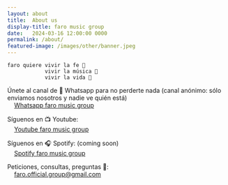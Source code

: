 ```yaml
---
layout: about
title:  About us
display-title: faro music group
date:   2024-03-16 12:00:00 0000
permalink: /about/
featured-image: /images/other/banner.jpeg
---
```


    faro quiere vivir la fe 🙏
                vivir la música 🎵
                vivir la vida 🌊

Únete al canal de 📲 Whatsapp para no perderte nada (canal anónimo: sólo enviamos nosotros y nadie ve quién está)  
&nbsp;&nbsp;&nbsp;&nbsp;[Whatsapp faro music group](https://whatsapp.com/channel/0029Vb61llmLo4hXB1O0Y20e)

Síguenos en 📺 Youtube:  
&nbsp;&nbsp;&nbsp;&nbsp;[Youtube faro music group](https://www.youtube.com/@faromusicgroup)

Síguenos en 🎧 Spotify: (coming soon)  
&nbsp;&nbsp;&nbsp;&nbsp;[Spotify faro music group](https://open.spotify.com/artist/72Pq9sFNTnqLhRZmQ0D8Y3)

<!-- <a href="https://www.whatsapp.com/channel/{{ page.whatsapp-channel-id }}" class="button special" style="font-size: 0.75em;" target="_blank">
    <span class="fa-layers fa-fw">
        <i class="fab fa-whatsapp fa-lg"></i>
        <span class="fa-layers-text">Canal</span>
    </span>
</a> -->


Peticiones, consultas, preguntas 💬:  
&nbsp;&nbsp;&nbsp;&nbsp;[faro.official.group@gmail.com](mailto:faro.official.group@gmail.com)


